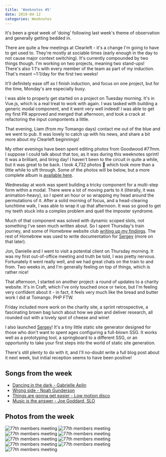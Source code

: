```yaml
---
title: 'Weeknotes #5'
date: 2019-04-12
categories: Weeknotes
---
```


It's been a great week of 'doing' following last week's theme of observation and generally getting bedded in.

There are quite a few meetings at Clearleft - it's a change I'm going to have to get used to. They're mostly at sociable times (early enough in the day to not cause major context switching). It's currently compounded by two things though. I'm working on two projects, meaning two stand-ups! There's also 1:1's with every member of the team as part of my induction. That's meant ~1:1/day for the first two weeks!

It'll definitely ease off as I finish induction, and focus on one project, but for the time, Monday's are especially busy.

I was able to properly get started on a project on Tuesday morning. It's in Vue.js, which is a real treat to work with again. I was tasked with building a generic modal component, and it went very well indeed! I was able to get my first PR approved and merged that afternoon, and took a crack at refactoring the input compontents a little.

That evening, Liam (from my Tomango days) contact me out of the blue and we went to pub. It was lovely to catch up with his news, and share a bit more about my Clearleft beginnings!

My other evenings have been spent editing photos from Goodwood #77mm. I suppose I could talk about that too, as it was during this weeknotes sprint! It was a brilliant, and tiring day! I haven't been to the circuit in quite a while, but it was great to be back. I took 4,732 photos 😬 which took more than a little while to sift through. Some of the photos will be below, but a more complete album is [available here](https://photography.trysmudford.com/gallery/goodwood-77th-members-meeting/).

Wednesday at work was spent building a tricky component for a multi-step form within a modal. There were a lot of moving parts to it (literally, it was animation-heavy), so I spent an hour or so wrapping my head around the permutations of it. After a solid morning of focus, and a head-clearing lunchtime walk, I was able to wrap it up that afternoon. It was so good to get my teeth stuck into a complex problem and quell the imposter syndrome.

Much of that component was solved with dynamic scoped slots, not something I've seen much written about. So I spent Thursday's train journey, and some of Homebrew website club [writing up my findings](/blog/dynamic-scoped-slots-in-vue-js/). The rest of Homebrew was used to write documentation for [Sergey](https://sergey.trysmudford.com/) (more on that later).

Jon, Danielle and I went to visit a potential client on Thursday morning. It was my first out-of-office meeting and truth be told, I was pretty nervous. Fortunately it went really well, and we had great chats on the train to and from. Two weeks in, and I'm generally feeling on top of things, which is rather nice!

That afternoon, I started on another project: a round of updates to a charity website. It's in Craft, which I've only touched once or twice, but I'm feeling very confident about it - in fact, it feels very much like the bread and butter work I did at Tomango. PHP FTW.

Friday included more work on the charity site, a sprint retrospective, a fascinating brown bag lunch about how we plan and deliver research, all rounded out with a lovely spot of cheese and wine!

I also launched [Sergey](https://sergey.trysmudford.com)! It's a tiny little static site generator designed for those who don't want to spent ages configuring a full-blown SSG. It works well as a prototyping tool, a springboard to a different SSG, or an opportunity to take your first steps into the world of static site generation.

There's still plenty to do with it, and I'll no-doubt write a full blog post about it next week, but initial reception seems to have been positive!

## Songs from the week

- [Dancing in the dark - Gabrielle Aplin](https://open.spotify.com/track/32Hf2LZwF479f8mWhTgkyY)
- [Wrong side - Noah Gunderson](https://open.spotify.com/track/0vM54PL6yhlDW6um2B2Pzd)
- [Things are gonna get easier - Low motion disco](https://open.spotify.com/track/5PjwpUcHx1zvnMDmQHhFU4)
- [Music is the answer - Joe Goddard, SLO](https://open.spotify.com/track/4Gyx7Nq6WySuaY6aE8aT8t)

## Photos from the week

![77th members meeting](/images/blog/weeknotes-5-0.jpg)
![77th members meeting](/images/blog/weeknotes-5-1.jpg)
![77th members meeting](/images/blog/weeknotes-5-2.jpg)
![77th members meeting](/images/blog/weeknotes-5-3.jpg)
![77th members meeting](/images/blog/weeknotes-5-3.5.jpg)
![77th members meeting](/images/blog/weeknotes-5-4.jpg)
![77th members meeting](/images/blog/weeknotes-5-5.jpg)
![77th members meeting](/images/blog/weeknotes-5-6.jpg)
![77th members meeting](/images/blog/weeknotes-5-7.jpg)
